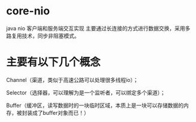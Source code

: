 # core-nio
java nio 客户端和服务端交互实现
主要通过长连接的方式进行数据交换，采用多路复用技术，同步非阻塞模式。
# 主要有以下几个概念

Channel（渠道，类似于高速公路可以处理很多线程io）；

Selector（选择器，可以理解为是一个监听者，可以绑定多个渠道）；

Buffer（缓冲区，读写数据时的一块临时区域，本质上是一块可以存储数据的内存，被封装成了buffer对象而已！）

